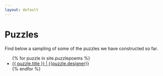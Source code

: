 ```yaml
---
layout: default
---
```


# Puzzles

Find below a sampling of some of the puzzles we have constructed so far.

<uL>
{% for puzzle in site.puzzlepoems %}
<li>
    <a href="{{ site.baseurl }}{{ puzzle.url }}">{{ puzzle.title }} | {{puzzle.designer}}</a>
</li>
{% endfor %}
</ul>

